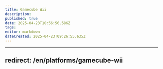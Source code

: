 ```yaml
---
title: Gamecube Wii
description: 
published: true
date: 2025-04-23T10:56:56.586Z
tags: 
editor: markdown
dateCreated: 2025-04-23T09:26:55.635Z
---
```


---
redirect: /en/platforms/gamecube-wii
---